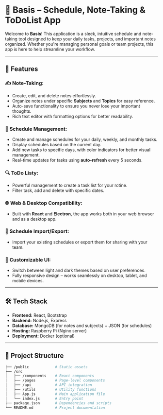 # 📅 **Basis** – Schedule, Note-Taking & ToDoList App



Welcome to **Basis**! This application is a sleek, intuitive schedule and note-taking tool designed to keep your daily tasks, projects, and important notes organized. Whether you're managing personal goals or team projects, this app is here to help streamline your workflow.

---

## 🚀 **Features**

### ✍️ **Note-Taking:**
- Create, edit, and delete notes effortlessly.
- Organize notes under specific **Subjects** and **Topics** for easy reference.
- Auto-save functionality to ensure you never lose your important thoughts.
- Rich text editor with formatting options for better readability.

### 📅 **Schedule Management:**
- Create and manage schedules for your daily, weekly, and monthly tasks.
- Display schedules based on the current day.
- Add new tasks to specific days, with color indicators for better visual management.
- Real-time updates for tasks using **auto-refresh** every 5 seconds.
  
### 🔍 **ToDo Listy:**
- Powerful management to create a task list for your rotine.
- Filter task, add and delete with specific dates.

### 🌐 **Web & Desktop Compatibility:**
- Built with **React** and **Electron**, the app works both in your web browser and as a desktop app.
  
### 📅 **Schedule Import/Export:**
- Import your existing schedules or export them for sharing with your team.
  
### 🎨 **Customizable UI:**
- Switch between light and dark themes based on user preferences.
- Fully responsive design – works seamlessly on desktop, tablet, and mobile devices.

---

## 🛠️ **Tech Stack**

- **Frontend:** React, Bootstrap
- **Backend:** Node.js, Express
- **Database:** MongoDB (for notes and subjects) + JSON (for schedules)
- **Hosting:** Raspberry Pi (Nginx server)
- **Deployment:** Docker (optional)

---

## 📂 **Project Structure**

```bash
├── /public            # Static assets
├── /src
│   ├── /components    # React components
│   ├── /pages         # Page-level components
│   ├── /api           # API integration
│   ├── /utils         # Utility functions
│   ├── App.js         # Main application file
│   └── index.js       # Entry point
├── package.json       # Dependencies and scripts
└── README.md          # Project documentation
```
